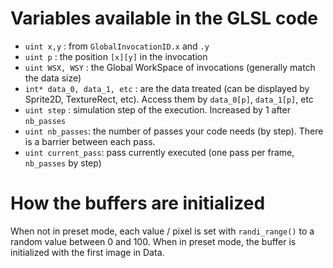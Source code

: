 
# Variables available in the GLSL code

- `uint x,y` : from `GlobalInvocationID.x` and `.y`
- `uint p` : the position `[x][y]` in the invocation
- `uint WSX, WSY` : the Global WorkSpace of invocations (generally match the data size)
- `int* data_0, data_1, etc` : are the data treated (can be displayed by Sprite2D, TextureRect, etc). Access them by `data_0[p]`, `data_1[p]`, etc
- `uint step` : simulation step of the execution. Increased by 1 after `nb_passes`
- `uint nb_passes`: the number of passes your code needs (by step). There is a barrier between each pass.
- `uint current_pass`: pass currently executed (one pass per frame, `nb_passes` by step)

# How the buffers are initialized

When not in preset mode, each value / pixel is set with `randi_range()` to a random value between 0 and 100.
When in preset mode, the buffer is initialized with the first image in Data.
